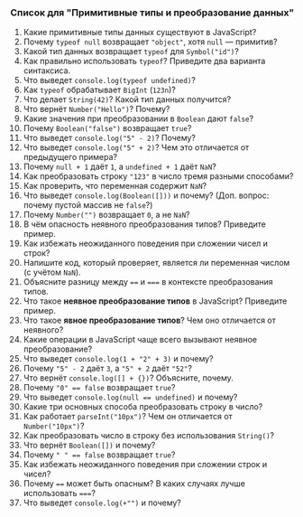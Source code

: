 ### Список для "Примитивные типы и преобразование данных"

1. Какие примитивные типы данных существуют в JavaScript?
2. Почему `typeof null` возвращает `"object"`, хотя `null` — примитив?
3. Какой тип данных возвращает `typeof` для `Symbol("id")`?
4. Как правильно использовать `typeof`? Приведите два варианта синтаксиса.
5. Что выведет `console.log(typeof undefined)`?
6. Как `typeof` обрабатывает `BigInt` (`123n`)?
7. Что делает `String(42)`? Какой тип данных получится?
8. Что вернёт `Number("Hello")`? Почему?
9. Какие значения при преобразовании в `Boolean` дают `false`?
10. Почему `Boolean("false")` возвращает `true`?
11. Что выведет `console.log("5" - 2)`? Почему?
12. Что выведет `console.log("5" + 2)`? Чем это отличается от предыдущего примера?
13. Почему `null + 1` даёт `1`, а `undefined + 1` даёт `NaN`?
14. Как преобразовать строку `"123"` в число тремя разными способами?
15. Как проверить, что переменная содержит `NaN`?
16. Что выведет `console.log(Boolean([]))` и почему? (Доп. вопрос: почему пустой массив не `false`?)
17. Почему `Number("")` возвращает `0`, а не `NaN`?
18. В чём опасность неявного преобразования типов? Приведите пример.
19. Как избежать неожиданного поведения при сложении чисел и строк?
20. Напишите код, который проверяет, является ли переменная числом (с учётом `NaN`).
21. Объясните разницу между `==` и `===` в контексте преобразования типов.
22. Что такое **неявное преобразование типов** в JavaScript? Приведите пример.
23. Что такое **явное преобразование типов**? Чем оно отличается от неявного?
24. Какие операции в JavaScript чаще всего вызывают неявное преобразование?
25. Что выведет `console.log(1 + "2" + 3)` и почему?
26. Почему `"5" - 2` даёт `3`, а `"5" + 2` даёт `"52"`?
27. Что вернёт `console.log([] + {})`? Объясните, почему.
28. Почему `"0" == false` возвращает `true`?
29. Что выведет `console.log(null == undefined)` и почему?
30. Какие три основных способа преобразовать строку в число?
31. Как работает `parseInt("10px")`? Чем он отличается от `Number("10px")`?
32. Как преобразовать число в строку без использования `String()`?
33. Что вернёт `Boolean([])` и почему?
34. Почему `" " == false` возвращает `true`?
35. Как избежать неожиданного поведения при сложении строк и чисел?
36. Почему `==` может быть опасным? В каких случаях лучше использовать `===`?
37. Что выведет `console.log(+"")` и почему?
